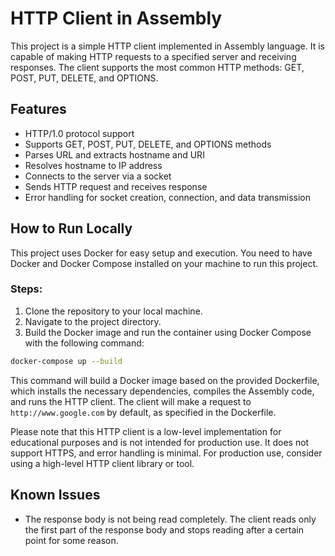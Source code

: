 # HTTP Client in Assembly

This project is a simple HTTP client implemented in Assembly language. It is capable of making HTTP requests to a specified server and receiving responses. The client supports the most common HTTP methods: GET, POST, PUT, DELETE, and OPTIONS.

## Features

- HTTP/1.0 protocol support
- Supports GET, POST, PUT, DELETE, and OPTIONS methods
- Parses URL and extracts hostname and URI
- Resolves hostname to IP address
- Connects to the server via a socket
- Sends HTTP request and receives response
- Error handling for socket creation, connection, and data transmission

## How to Run Locally

This project uses Docker for easy setup and execution. You need to have Docker and Docker Compose installed on your machine to run this project.

### Steps:

1. Clone the repository to your local machine.
2. Navigate to the project directory.
3. Build the Docker image and run the container using Docker Compose with the following command:

```bash
docker-compose up --build
```

This command will build a Docker image based on the provided Dockerfile, which installs the necessary dependencies, compiles the Assembly code, and runs the HTTP client. The client will make a request to `http://www.google.com` by default, as specified in the Dockerfile.

Please note that this HTTP client is a low-level implementation for educational purposes and is not intended for production use. It does not support HTTPS, and error handling is minimal. For production use, consider using a high-level HTTP client library or tool.

## Known Issues

* The response body is not being read completely. The client reads only the first part of the response body and stops reading after a certain point for some reason.